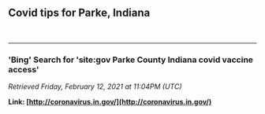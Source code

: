 ## Covid tips for Parke, Indiana


<br>

---
### 'Bing' Search for **'site:gov Parke County Indiana covid vaccine access'**

*Retrieved Friday, February 12, 2021 at 11:04PM (UTC)*

**Link: [http://coronavirus.in.gov/](http://coronavirus.in.gov/)**